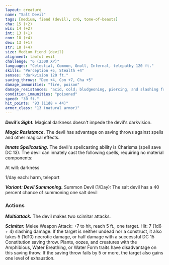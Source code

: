 ```yaml
---
layout: creature
name: "Salt Devil"
tags: [medium, fiend (devil), cr6, tome-of-beasts]
cha: 15 (+2)
wis: 14 (+2)
int: 13 (+1)
con: 18 (+4)
dex: 13 (+1)
str: 18 (+4)
size: Medium fiend (devil)
alignment: lawful evil
challenge: "6 (2300 XP)"
languages: "Celestial, Common, Gnoll, Infernal, telepathy 120 ft."
skills: "Perception +5, Stealth +4"
senses: "darkvision 120 ft."
saving_throws: "Dex +4, Con +7, Cha +5"
damage_immunities: "fire, poison"
damage_resistances: "acid, cold; bludgeoning, piercing, and slashing from nonmagical weapons that aren't silvered"
condition_immunities: "poisoned"
speed: "30 ft."
hit_points: "93 (11d8 + 44)"
armor_class: "13 (natural armor)"
---
```


***Devil's Sight.*** Magical darkness doesn't impede the devil's darkvision.

***Magic Resistance.*** The devil has advantage on saving throws against spells and other magical effects.

***Innate Spellcasting.*** The devil's spellcasting ability is Charisma (spell save DC 13). The devil can innately cast the following spells, requiring no material components:

At will: darkness

1/day each: harm, teleport

***Variant: Devil Summoning.*** Summon Devil (1/Day): The salt devil has a 40 percent chance of summoning one salt devil

### Actions

***Multiattack.*** The devil makes two scimitar attacks.

***Scimitar.*** Melee Weapon Attack: +7 to hit, reach 5 ft., one target. Hit: 7 (1d6 + 4) slashing damage. If the target is neither undead nor a construct, it also takes 5 (1d10) necrotic damage, or half damage with a successful DC 15 Constitution saving throw. Plants, oozes, and creatures with the Amphibious, Water Breathing, or Water Form traits have disadvantage on this saving throw. If the saving throw fails by 5 or more, the target also gains one level of exhaustion.

